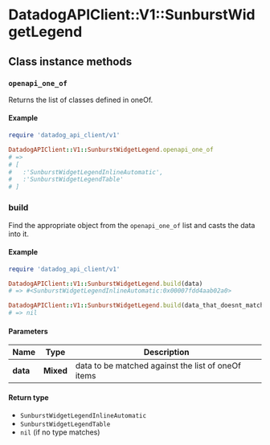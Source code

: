 # DatadogAPIClient::V1::SunburstWidgetLegend

## Class instance methods

### `openapi_one_of`

Returns the list of classes defined in oneOf.

#### Example

```ruby
require 'datadog_api_client/v1'

DatadogAPIClient::V1::SunburstWidgetLegend.openapi_one_of
# =>
# [
#   :'SunburstWidgetLegendInlineAutomatic',
#   :'SunburstWidgetLegendTable'
# ]
```

### build

Find the appropriate object from the `openapi_one_of` list and casts the data into it.

#### Example

```ruby
require 'datadog_api_client/v1'

DatadogAPIClient::V1::SunburstWidgetLegend.build(data)
# => #<SunburstWidgetLegendInlineAutomatic:0x00007fdd4aab02a0>

DatadogAPIClient::V1::SunburstWidgetLegend.build(data_that_doesnt_match)
# => nil
```

#### Parameters

| Name     | Type      | Description                                        |
| -------- | --------- | -------------------------------------------------- |
| **data** | **Mixed** | data to be matched against the list of oneOf items |

#### Return type

- `SunburstWidgetLegendInlineAutomatic`
- `SunburstWidgetLegendTable`
- `nil` (if no type matches)
